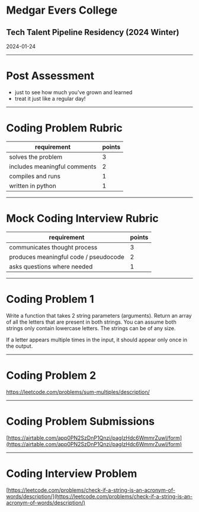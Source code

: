 # Medgar Evers College
## Tech Talent Pipeline Residency (2024 Winter)

2024-01-24

---

# Post Assessment

- just to see how much you've grown and learned
- treat it just like a regular day!

---

# Coding Problem Rubric

| requirement                  | points |
|------------------------------|--------|
| solves the problem           | 3      |
| includes meaningful comments | 2      |
| compiles and runs            | 1      |
| written in python            | 1      |

---

# Mock Coding Interview Rubric

| requirement                             | points |
|-----------------------------------------|--------|
| communicates thought process            | 3      |
| produces meaningful code / pseudocode   | 2      |
| asks questions where needed             | 1      |

---

# Coding Problem 1

Write a function that takes 2 string parameters (arguments). Return an array of all the letters that are present in both strings. You can assume both strings only contain lowercase letters. The strings can be of any size.

If a letter appears multiple times in the input, it should appear only once in the output.

---

# Coding Problem 2

https://leetcode.com/problems/sum-multiples/description/

---

# Coding Problem Submissions

[https://airtable.com/app0PN2SzDnP1Qnzi/pagIzHdc6WmmrZuwl/form](https://airtable.com/app0PN2SzDnP1Qnzi/pagIzHdc6WmmrZuwl/form)

---

# Coding Interview Problem

[https://leetcode.com/problems/check-if-a-string-is-an-acronym-of-words/description/](https://leetcode.com/problems/check-if-a-string-is-an-acronym-of-words/description/)
